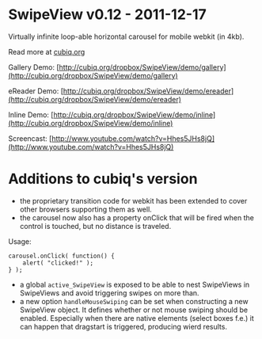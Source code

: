 SwipeView v0.12 - 2011-12-17
============================

Virtually infinite loop-able horizontal carousel for mobile webkit (in 4kb).

Read more at [cubiq.org](http://cubiq.org/swipeview)

Gallery Demo: [http://cubiq.org/dropbox/SwipeView/demo/gallery](http://cubiq.org/dropbox/SwipeView/demo/gallery)

eReader Demo: [http://cubiq.org/dropbox/SwipeView/demo/ereader](http://cubiq.org/dropbox/SwipeView/demo/ereader)

Inline Demo: [http://cubiq.org/dropbox/SwipeView/demo/inline](http://cubiq.org/dropbox/SwipeView/demo/inline)

Screencast: [http://www.youtube.com/watch?v=Hhes5JHs8jQ](http://www.youtube.com/watch?v=Hhes5JHs8jQ)


Additions to cubiq's version
============================

 * the proprietary transition code for webkit has been extended to cover other browsers supporting them as well.
 * the carousel now also has a property onClick that will be fired when the control is touched, but no distance is traveled.

Usage:
    
	carousel.onClick( function() {
		alert( "clicked!" );
	} );

 * a global `active_SwipeView` is exposed to be able to nest SwipeViews in SwipeViews and avoid triggering swipes on more than.
 * a new option `handleMouseSwiping` can be set when constructing a new SwipeView object. It defines whether or not mouse swiping should be enabled. Especially when there are native elements (select boxes f.e.) it can happen that dragstart is triggered, producing wierd results.
